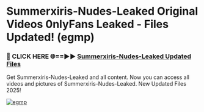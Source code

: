 # Summerxiris-Nudes-Leaked Original Videos 0nlyFans Leaked - Files Updated! (egmp)

<h3>🔴 CLICK HERE 🌐==►► <a href="https://tinyurl.com/5h6xmrr3" rel="nofollow">Summerxiris-Nudes-Leaked Updated Files</a></h3>

Get Summerxiris-Nudes-Leaked and all content. Now you can access all videos and pictures of Summerxiris-Nudes-Leaked. New Updated Files 2025!

[![egmp](https://i.imgur.com/KVD873Z.gif)](https://tinyurl.com/5h6xmrr3)
